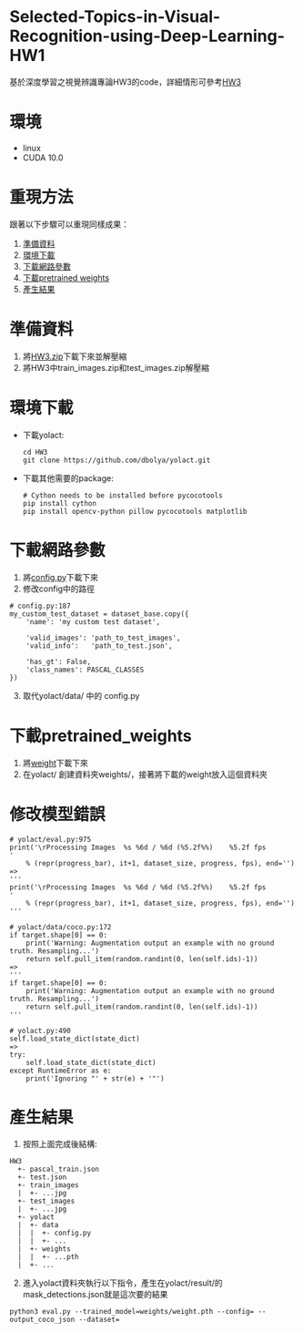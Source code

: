 # Selected-Topics-in-Visual-Recognition-using-Deep-Learning-HW1
基於深度學習之視覺辨識專論HW3的code，詳細情形可參考[HW3](https://github.com/nomiaro/Selected-Topics-in-Visual-Recognition-using-Deep-Learning/blob/main/HW3/HW3.pdf)

# 環境
 - linux
 - CUDA 10.0

# 重現方法
跟著以下步驟可以重現同樣成果：
1. [準備資料](#準備資料)
2. [環境下載](#環境下載)
3. [下載網路參數](#下載網路參數)
4. [下載pretrained weights](#下載pretrained_weights)
5. [產生結果](#產生結果)

# 準備資料
1. 將[HW3.zip](https://drive.google.com/file/d/1mY5E10j_N8yCnZ1XhMxnocH6uZXKpxWx/view?usp=sharing)下載下來並解壓縮<br>
2. 將HW3中train_images.zip和test_images.zip解壓縮

# 環境下載
 - 下載yolact:
   ```
   cd HW3
   git clone https://github.com/dbolya/yolact.git
   ```
 - 下載其他需要的package:
   ```
   # Cython needs to be installed before pycocotools
   pip install cython
   pip install opencv-python pillow pycocotools matplotlib 
   ```

# 下載網路參數
1. 將[config.py](https://drive.google.com/file/d/1DmcOOyJng8uiGr484F-dhCbAsZMnPxVo/view?usp=sharing)下載下來<br>
2. 修改config中的路徑
```
# config.py:187
my_custom_test_dataset = dataset_base.copy({
    'name': 'my custom test dataset',

    'valid_images': 'path_to_test_images',
    'valid_info':   'path_to_test.json',

    'has_gt': False,
    'class_names': PASCAL_CLASSES
})
```
3. 取代yolact/data/ 中的 config.py

# 下載pretrained_weights
1. 將[weight](https://drive.google.com/file/d/1x1BmaA_jgRfbUtoTRcP8CXHoYWk7kJ3_/view?usp=sharing)下載下來<br>
2. 在yolact/ 創建資料夾weights/，接著將下載的weight放入這個資料夾

# 修改模型錯誤
```
# yolact/eval.py:975
print('\rProcessing Images  %s %6d / %6d (%5.2f%%)    %5.2f fps        '
    % (repr(progress_bar), it+1, dataset_size, progress, fps), end='')
=>
'''
print('\rProcessing Images  %s %6d / %6d (%5.2f%%)    %5.2f fps        '
    % (repr(progress_bar), it+1, dataset_size, progress, fps), end='')
'''
```
```
# yolact/data/coco.py:172
if target.shape[0] == 0:
    print('Warning: Augmentation output an example with no ground truth. Resampling...')
    return self.pull_item(random.randint(0, len(self.ids)-1))
=>
'''
if target.shape[0] == 0:
    print('Warning: Augmentation output an example with no ground truth. Resampling...')
    return self.pull_item(random.randint(0, len(self.ids)-1))
'''
```
```
# yolact.py:490 
self.load_state_dict(state_dict)
=>
try:
    self.load_state_dict(state_dict)
except RuntimeError as e:
    print('Ignoring "' + str(e) + '"')
```

# 產生結果
1. 按照上面完成後結構:
```
HW3
  +- pascal_train.json
  +- test.json
  +- train_images
  |  +- ...jpg
  +- test_images
  |  +- ...jpg
  +- yolact
  |  +- data
  |  |  +- config.py
  |  |  +- ...
  |  +- weights
  |  |  +- ...pth
  |  +- ...
```
2. 進入yolact資料夾執行以下指令，產生在yolact/result/的mask_detections.json就是這次要的結果
```
python3 eval.py --trained_model=weights/weight.pth --config= --output_coco_json --dataset=
```
